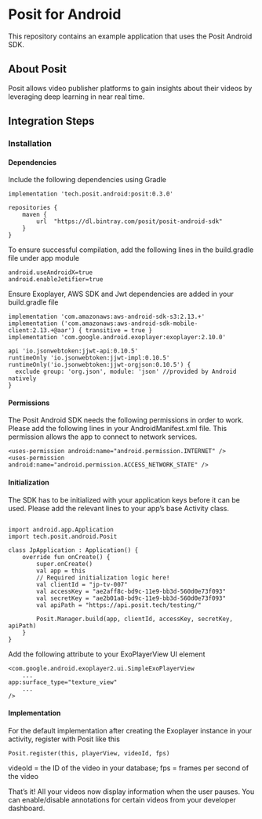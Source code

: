 # Posit for Android
This repository contains an example application that uses the Posit Android SDK.

## About Posit

Posit allows video publisher platforms to gain insights about their videos by leveraging deep learning in near real time.

## Integration Steps

### Installation

#### Dependencies

Include the following dependencies using Gradle

```
implementation 'tech.posit.android:posit:0.3.0'

repositories {
    maven {
        url  "https://dl.bintray.com/posit/posit-android-sdk" 
    }
}
```   

To ensure successful compilation, add the following lines in the build.gradle file under app module 

```
android.useAndroidX=true
android.enableJetifier=true
```

Ensure Exoplayer, AWS SDK and Jwt dependencies are added in your build.gradle file 

```
implementation 'com.amazonaws:aws-android-sdk-s3:2.13.+'
implementation ('com.amazonaws:aws-android-sdk-mobile-client:2.13.+@aar') { transitive = true }
implementation 'com.google.android.exoplayer:exoplayer:2.10.0'

api 'io.jsonwebtoken:jjwt-api:0.10.5'
runtimeOnly 'io.jsonwebtoken:jjwt-impl:0.10.5'
runtimeOnly('io.jsonwebtoken:jjwt-orgjson:0.10.5') {
  exclude group: 'org.json', module: 'json' //provided by Android natively
}
```

#### Permissions

The Posit Android SDK needs the following permissions in order to work. Please add the following lines in your AndroidManifest.xml file. This permission allows the app to connect to network services.

```
<uses-permission android:name="android.permission.INTERNET" />
<uses-permission android:name="android.permission.ACCESS_NETWORK_STATE" />
```

#### Initialization

The SDK has to be initialized with your application keys before it can be used. Please add the relevant lines to your app’s base Activity class.

```

import android.app.Application
import tech.posit.android.Posit

class JpApplication : Application() {
    override fun onCreate() {
        super.onCreate()
        val app = this
        // Required initialization logic here!
        val clientId = "jp-tv-007"
        val accessKey = "ae2aff8c-bd9c-11e9-bb3d-560d0e73f093"
        val secretKey = "ae2b01a8-bd9c-11e9-bb3d-560d0e73f093"
        val apiPath = "https://api.posit.tech/testing/"

        Posit.Manager.build(app, clientId, accessKey, secretKey, apiPath)
    }
}
```
Add the following attribute to your ExoPlayerView UI element

```
<com.google.android.exoplayer2.ui.SimpleExoPlayerView
	...
app:surface_type="texture_view"
	...
/>
```

#### Implementation

For the default implementation after creating the Exoplayer instance in your activity, register with Posit like this 

```
Posit.register(this, playerView, videoId, fps)
```

videoId = the ID of the video in your database; fps = frames per second of the video

That’s it! All your videos now display information when the user pauses. You can enable/disable annotations for certain videos from your developer dashboard.



  
